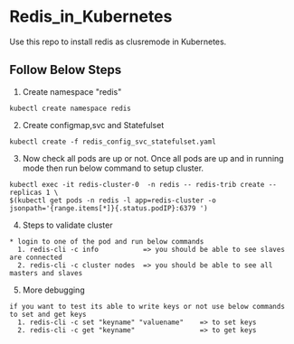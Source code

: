 # Redis_in_Kubernetes
Use this repo to install redis as clusremode in Kubernetes.

## Follow Below Steps

1. Create namespace "redis" 
```
kubectl create namespace redis
```

2. Create configmap,svc and Statefulset 
```
kubectl create -f redis_config_svc_statefulset.yaml
```

3. Now check all pods are up or not. Once all pods are up and in running mode then run below command to setup cluster.
```
kubectl exec -it redis-cluster-0  -n redis -- redis-trib create --replicas 1 \
$(kubectl get pods -n redis -l app=redis-cluster -o jsonpath='{range.items[*]}{.status.podIP}:6379 ')
```

4. Steps to validate cluster
```
* login to one of the pod and run below commands
  1. redis-cli -c info           => you should be able to see slaves are connected
  2. redis-cli -c cluster nodes  => you should be able to see all masters and slaves
```

5. More debugging
```
if you want to test its able to write keys or not use below commands to set and get keys
  1. redis-cli -c set "keyname" "valuename"    => to set keys
  2. redis-cli -c get "keyname"                => to get keys
```




 
